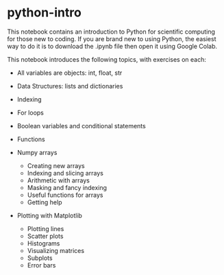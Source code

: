 # python-intro
This notebook contains an introduction to Python for scientific computing for those new to coding. If you are brand new to using Python, the easiest way to do it is to download the .ipynb file then open it using Google Colab.

This notebook introduces the following topics, with exercises on each:

- All variables are objects: int, float, str
- Data Structures: lists and dictionaries
- Indexing
- For loops
- Boolean variables and conditional statements
- Functions
- Numpy arrays
    - Creating new arrays
    - Indexing and slicing arrays
    - Arithmetic with arrays
    - Masking and fancy indexing
    - Useful functions for arrays
    - Getting help

- Plotting with Matplotlib
    - Plotting lines
    - Scatter plots
    - Histograms
    - Visualizing matrices
    - Subplots
    - Error bars
